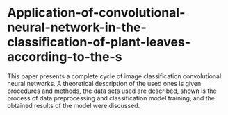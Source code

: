 # Application-of-convolutional-neural-network-in-the-classification-of-plant-leaves-according-to-the-s
This paper presents a complete cycle of image classification convolutional neural networks. A theoretical description of the used ones is given procedures and methods, the data sets used are described, shown is the process of data preprocessing and classification model training, and the obtained results of the model were discussed.
